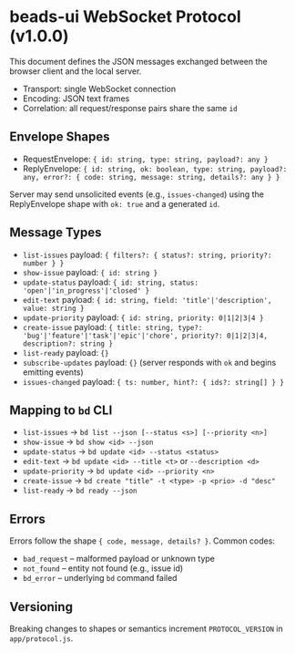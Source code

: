 # beads-ui WebSocket Protocol (v1.0.0)

This document defines the JSON messages exchanged between the browser client and the local server.

- Transport: single WebSocket connection
- Encoding: JSON text frames
- Correlation: all request/response pairs share the same `id`

## Envelope Shapes

- RequestEnvelope: `{ id: string, type: string, payload?: any }`
- ReplyEnvelope:
  `{ id: string, ok: boolean, type: string, payload?: any, error?: { code: string, message: string, details?: any } }`

Server may send unsolicited events (e.g., `issues-changed`) using the ReplyEnvelope shape with
`ok: true` and a generated `id`.

## Message Types

- `list-issues` payload: `{ filters?: { status?: string, priority?: number } }`
- `show-issue` payload: `{ id: string }`
- `update-status` payload: `{ id: string, status: 'open'|'in_progress'|'closed' }`
- `edit-text` payload: `{ id: string, field: 'title'|'description', value: string }`
- `update-priority` payload: `{ id: string, priority: 0|1|2|3|4 }`
- `create-issue` payload:
  `{ title: string, type?: 'bug'|'feature'|'task'|'epic'|'chore', priority?: 0|1|2|3|4, description?: string }`
- `list-ready` payload: `{}`
- `subscribe-updates` payload: `{}` (server responds with `ok` and begins emitting events)
- `issues-changed` payload: `{ ts: number, hint?: { ids?: string[] } }`

## Mapping to `bd` CLI

- `list-issues` → `bd list --json [--status <s>] [--priority <n>]`
- `show-issue` → `bd show <id> --json`
- `update-status` → `bd update <id> --status <status>`
- `edit-text` → `bd update <id> --title <t>` or `--description <d>`
- `update-priority` → `bd update <id> --priority <n>`
- `create-issue` → `bd create "title" -t <type> -p <prio> -d "desc"`
- `list-ready` → `bd ready --json`

## Errors

Errors follow the shape `{ code, message, details? }`. Common codes:

- `bad_request` – malformed payload or unknown type
- `not_found` – entity not found (e.g., issue id)
- `bd_error` – underlying `bd` command failed

## Versioning

Breaking changes to shapes or semantics increment `PROTOCOL_VERSION` in `app/protocol.js`.
